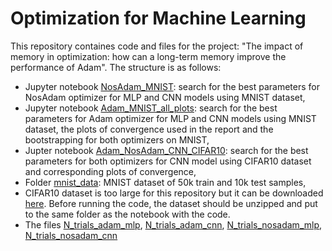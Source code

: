 # Optimization for Machine Learning

This repository containes code and files for the project: "The impact of memory in optimization: how can a long-term memory improve the performance of Adam". The structure is as follows:
- Jupyter notebook [NosAdam_MNIST](NosAdam_MNIST.ipynb): search for the best parameters for NosAdam optimizer for MLP and CNN models using MNIST dataset,
- Jupyter notebook [Adam_MNIST_all_plots](Adam_MNIST_all_plots.ipynb): search for the best parameters for Adam optimizer for MLP and CNN models using MNIST dataset, the plots of convergence used in the report and the bootstrapping for both optimizers on MNIST,
- Jupter notebook [Adam_NosAdam_CNN_CIFAR10](Adam_NosAdam_CNN_CIFAR10.ipynb): search for the best parameters for both optimizers for CNN model using CIFAR10 dataset and corresponding plots of convergence,
- Folder [mnist_data](mnist_data): MNIST dataset of 50k train and 10k test samples,
- CIFAR10 dataset is too large for this repository but it can be downloaded [here](http://www.cs.toronto.edu/~kriz/cifar.html). Before running the code, the dataset should be unzipped and put to the same folder as the notebook with the code.
- The files [N_trials_adam_mlp](N_trials_adam_mlp.pth), [N_trials_adam_cnn](N_trials_adam_cnn.pth), [N_trials_nosadam_mlp](N_trials_nosadam_mlp.pth), [N_trials_nosadam_cnn](N_trials_nosadam_cnn.pth)
